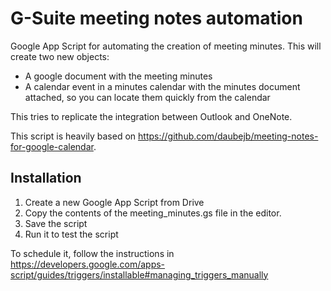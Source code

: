 # G-Suite meeting notes automation

Google App Script for automating the creation of meeting minutes.
This will create two new objects:
* A google document with the meeting minutes
* A calendar event in a minutes calendar with the minutes document attached, so you can locate them quickly from the calendar

This tries to replicate the integration between Outlook and OneNote.

This script is heavily based on https://github.com/daubejb/meeting-notes-for-google-calendar.

## Installation

1. Create a new Google App Script from Drive
2. Copy the contents of the meeting_minutes.gs file in the editor.
3. Save the script
4. Run it to test the script

To schedule it, follow the instructions in https://developers.google.com/apps-script/guides/triggers/installable#managing_triggers_manually 
